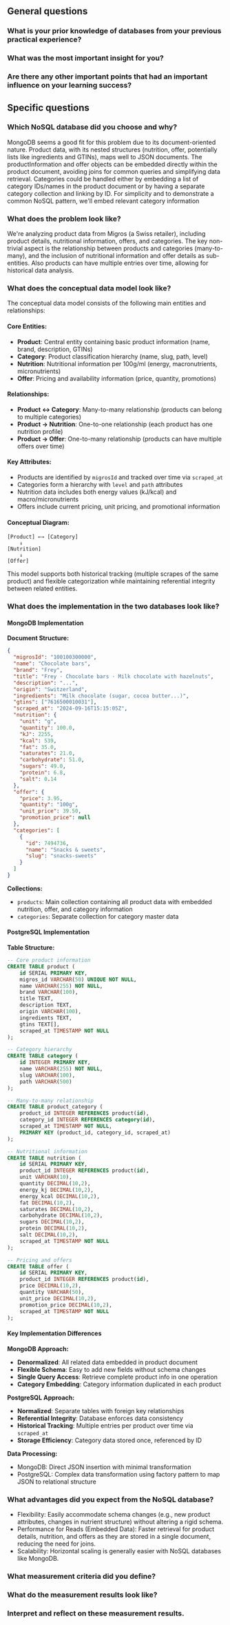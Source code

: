 ## General questions

### What is your prior knowledge of databases from your previous practical experience?

### What was the most important insight for you?

### Are there any other important points that had an important influence on your learning success?


## Specific questions

### Which NoSQL database did you choose and why?
MongoDB seems a good fit for this problem due to its document-oriented nature. Product data, with its nested structures (nutrition, offer, potentially lists like ingredients and GTINs), maps well to JSON documents. The productInformation and offer objects can be embedded directly within the product document, avoiding joins for common queries and simplifying data retrieval. Categories could be handled either by embedding a list of category IDs/names in the product document or by having a separate category collection and linking by ID. For simplicity and to demonstrate a common NoSQL pattern, we'll embed relevant category information

### What does the problem look like?
We're analyzing product data from Migros (a Swiss retailer), including product details, nutritional information, offers, and categories. The key non-trivial aspect is the relationship between products and categories (many-to-many), and the inclusion of nutritional information and offer details as sub-entities. Also products can have multiple entries over time, allowing for historical data analysis.

### What does the conceptual data model look like?

The conceptual data model consists of the following main entities and relationships:

#### Core Entities:
- **Product**: Central entity containing basic product information (name, brand, description, GTINs)
- **Category**: Product classification hierarchy (name, slug, path, level)
- **Nutrition**: Nutritional information per 100g/ml (energy, macronutrients, micronutrients)
- **Offer**: Pricing and availability information (price, quantity, promotions)

#### Relationships:
- **Product ↔ Category**: Many-to-many relationship (products can belong to multiple categories)
- **Product → Nutrition**: One-to-one relationship (each product has one nutrition profile)
- **Product → Offer**: One-to-many relationship (products can have multiple offers over time)

#### Key Attributes:
- Products are identified by `migrosId` and tracked over time via `scraped_at`
- Categories form a hierarchy with `level` and `path` attributes
- Nutrition data includes both energy values (kJ/kcal) and macro/micronutrients
- Offers include current pricing, unit pricing, and promotional information

#### Conceptual Diagram:
```
[Product] ←→ [Category]
    ↓
[Nutrition]
    ↓
[Offer]
```

This model supports both historical tracking (multiple scrapes of the same product) and flexible categorization while maintaining referential integrity between related entities.

### What does the implementation in the two databases look like?

#### MongoDB Implementation

**Document Structure:**
```json
{
  "migrosId": "100100300000",
  "name": "Chocolate bars",
  "brand": "Frey",
  "title": "Frey · Chocolate bars · Milk chocolate with hazelnuts",
  "description": "...",
  "origin": "Switzerland",
  "ingredients": "Milk chocolate (sugar, cocoa butter...)",
  "gtins": ["7616500010031"],
  "scraped_at": "2024-09-16T15:15:05Z",
  "nutrition": {
    "unit": "g",
    "quantity": 100.0,
    "kJ": 2255,
    "kcal": 539,
    "fat": 35.0,
    "saturates": 21.0,
    "carbohydrate": 51.0,
    "sugars": 49.0,
    "protein": 6.8,
    "salt": 0.14
  },
  "offer": {
    "price": 3.95,
    "quantity": "100g",
    "unit_price": 39.50,
    "promotion_price": null
  },
  "categories": [
    {
      "id": 7494736,
      "name": "Snacks & sweets",
      "slug": "snacks-sweets"
    }
  ]
}
```

**Collections:**
- `products`: Main collection containing all product data with embedded nutrition, offer, and category information
- `categories`: Separate collection for category master data

#### PostgreSQL Implementation

**Table Structure:**
```sql
-- Core product information
CREATE TABLE product (
    id SERIAL PRIMARY KEY,
    migros_id VARCHAR(50) UNIQUE NOT NULL,
    name VARCHAR(255) NOT NULL,
    brand VARCHAR(100),
    title TEXT,
    description TEXT,
    origin VARCHAR(100),
    ingredients TEXT,
    gtins TEXT[],
    scraped_at TIMESTAMP NOT NULL
);

-- Category hierarchy
CREATE TABLE category (
    id INTEGER PRIMARY KEY,
    name VARCHAR(255) NOT NULL,
    slug VARCHAR(100),
    path VARCHAR(500)
);

-- Many-to-many relationship
CREATE TABLE product_category (
    product_id INTEGER REFERENCES product(id),
    category_id INTEGER REFERENCES category(id),
    scraped_at TIMESTAMP NOT NULL,
    PRIMARY KEY (product_id, category_id, scraped_at)
);

-- Nutritional information
CREATE TABLE nutrition (
    id SERIAL PRIMARY KEY,
    product_id INTEGER REFERENCES product(id),
    unit VARCHAR(10),
    quantity DECIMAL(10,2),
    energy_kj DECIMAL(10,2),
    energy_kcal DECIMAL(10,2),
    fat DECIMAL(10,2),
    saturates DECIMAL(10,2),
    carbohydrate DECIMAL(10,2),
    sugars DECIMAL(10,2),
    protein DECIMAL(10,2),
    salt DECIMAL(10,2),
    scraped_at TIMESTAMP NOT NULL
);

-- Pricing and offers
CREATE TABLE offer (
    id SERIAL PRIMARY KEY,
    product_id INTEGER REFERENCES product(id),
    price DECIMAL(10,2),
    quantity VARCHAR(50),
    unit_price DECIMAL(10,2),
    promotion_price DECIMAL(10,2),
    scraped_at TIMESTAMP NOT NULL
);
```

#### Key Implementation Differences

**MongoDB Approach:**
- **Denormalized**: All related data embedded in product document
- **Flexible Schema**: Easy to add new fields without schema changes
- **Single Query Access**: Retrieve complete product info in one operation
- **Category Embedding**: Category information duplicated in each product

**PostgreSQL Approach:**
- **Normalized**: Separate tables with foreign key relationships
- **Referential Integrity**: Database enforces data consistency
- **Historical Tracking**: Multiple entries per product over time via `scraped_at`
- **Storage Efficiency**: Category data stored once, referenced by ID

**Data Processing:**
- MongoDB: Direct JSON insertion with minimal transformation
- PostgreSQL: Complex data transformation using factory pattern to map JSON to relational structure

### What advantages did you expect from the NoSQL database?
- Flexibility: Easily accommodate schema changes (e.g., new product attributes, changes in nutrient structure) without altering a rigid schema.
- Performance for Reads (Embedded Data): Faster retrieval for product details, nutrition, and offers as they are stored in a single document, reducing the need for joins.
- Scalability: Horizontal scaling is generally easier with NoSQL databases like MongoDB.


### What measurement criteria did you define?

### What do the measurement results look like?

### Interpret and reflect on these measurement results.
### 
